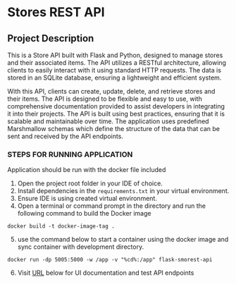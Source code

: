 # Stores REST API

## Project Description
This is a Store API built with Flask and Python, designed to manage stores and their associated items. The API utilizes a RESTful architecture, allowing clients to easily interact with it using standard HTTP requests. The data is stored in an SQLite database, ensuring a lightweight and efficient system.

With this API, clients can create, update, delete, and retrieve stores and their items. The API is designed to be flexible and easy to use, with comprehensive documentation provided to assist developers in integrating it into their projects. The API is built using best practices, ensuring that it is scalable and maintainable over time.
The application uses predefined Marshmallow schemas which define the structure of the data that can be sent and received by the API endpoints.

### STEPS FOR RUNNING APPLICATION
Application should be run with the docker file included

1. Open the project root folder in your IDE of choice.
2. Install dependencies in the `requirements.txt` in your virtual environment.
3. Ensure IDE is using created virtual environment.
4. Open a terminal or command prompt in the directory and run the following command to build the Docker image
```
docker build -t docker-image-tag .
```
5. use the command below to start a container using the docker image and sync container with development directory.
```
docker run -dp 5005:5000 -w /app -v "%cd%:/app" flask-smorest-api
```
6. Visit [URL](http://127.0.0.1:5005/swagger-ui
) below for UI documentation and test API endpoints

